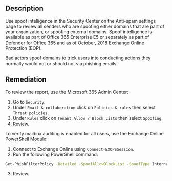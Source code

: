 ## Description

Use spoof intelligence in the Security Center on the Anti-spam settings page to review all senders who are spoofing either domains that are part of your organization, or spoofing external domains. Spoof intelligence is available as part of Office 365 Enterprise E5 or separately as part of Defender for Office 365 and as of October, 2018 Exchange Online Protection (EOP).

Bad actors spoof domains to trick users into conducting actions they normally would not or should not via phishing emails.

## Remediation

To review the report, use the Microsoft 365 Admin Center:

1. Go to `Security`.
2. Under `Email & collaboration` click on `Policies & rules` then select `Threat policies`.
3. Under `Rules` click on `Tenant Allow / Block Lists` then select `Spoofing`.
4. Review.

To verify mailbox auditing is enabled for all users, use the Exchange Online PowerShell Module:

1. Connect to Exchange Online using `Connect-EXOPSSession`.
2. Run the following PowerShell command:

```bash
Get-PhishFilterPolicy -Detailed -SpoofAllowBlockList -SpoofType Internal
```

3. Review.
